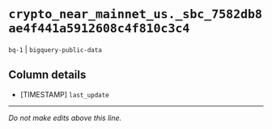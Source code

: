 # `crypto_near_mainnet_us._sbc_7582db8ae4f441a5912608c4f810c3c4`
`bq-1` | `bigquery-public-data`

## Column details
* [TIMESTAMP] `last_update`

-------------------------------------------------------------------------------
*Do not make edits above this line.*
